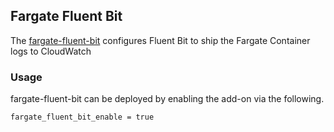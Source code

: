 ## Fargate Fluent Bit

The [fargate-fluent-bit](https://aws.amazon.com/blogs/containers/fluent-bit-for-amazon-eks-on-aws-fargate-is-here/) configures Fluent Bit to ship the Fargate Container logs to CloudWatch

### Usage 

fargate-fluent-bit can be deployed by enabling the add-on via the following.

```hcl
fargate_fluent_bit_enable = true
```